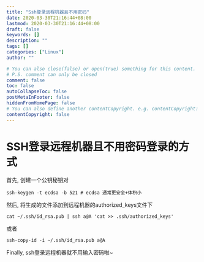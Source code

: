 ```yaml
---
title: "Ssh登录远程机器且不用密码"
date: 2020-03-30T21:16:44+08:00
lastmod: 2020-03-30T21:16:44+08:00
draft: false
keywords: []
description: ""
tags: []
categories: ["Linux"]
author: ""

# You can also close(false) or open(true) something for this content.
# P.S. comment can only be closed
comment: false
toc: false
autoCollapseToc: false
postMetaInFooter: false
hiddenFromHomePage: false
# You can also define another contentCopyright. e.g. contentCopyright: "This is another copyright."
contentCopyright: false
---
```

<!--more-->
# SSH登录远程机器且不用密码登录的方式

首先, 创建一个公钥秘钥对

`ssh-keygen -t ecdsa -b 521 # ecdsa 通常更安全+体积小`

然后, 将生成的文件添加到远程机器的authorized_keys文件下

`cat ~/.ssh/id_rsa.pub | ssh a@A 'cat >> .ssh/authorized_keys'`

或者

`ssh-copy-id -i ~/.ssh/id_rsa.pub a@A`

Finally, ssh登录远程机器就不用输入密码啦~
